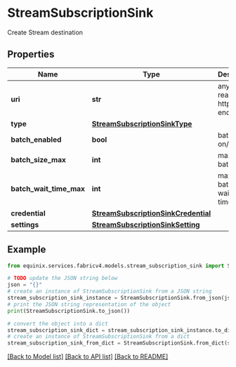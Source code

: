 # StreamSubscriptionSink

Create Stream destination

## Properties

Name | Type | Description | Notes
------------ | ------------- | ------------- | -------------
**uri** | **str** | any publicly reachable http endpoint | [optional] 
**type** | [**StreamSubscriptionSinkType**](StreamSubscriptionSinkType.md) |  | [optional] 
**batch_enabled** | **bool** | batch mode on/off | [optional] 
**batch_size_max** | **int** | maximum batch size | [optional] 
**batch_wait_time_max** | **int** | maximum batch waiting time | [optional] 
**credential** | [**StreamSubscriptionSinkCredential**](StreamSubscriptionSinkCredential.md) |  | [optional] 
**settings** | [**StreamSubscriptionSinkSetting**](StreamSubscriptionSinkSetting.md) |  | [optional] 

## Example

```python
from equinix.services.fabricv4.models.stream_subscription_sink import StreamSubscriptionSink

# TODO update the JSON string below
json = "{}"
# create an instance of StreamSubscriptionSink from a JSON string
stream_subscription_sink_instance = StreamSubscriptionSink.from_json(json)
# print the JSON string representation of the object
print(StreamSubscriptionSink.to_json())

# convert the object into a dict
stream_subscription_sink_dict = stream_subscription_sink_instance.to_dict()
# create an instance of StreamSubscriptionSink from a dict
stream_subscription_sink_from_dict = StreamSubscriptionSink.from_dict(stream_subscription_sink_dict)
```
[[Back to Model list]](../README.md#documentation-for-models) [[Back to API list]](../README.md#documentation-for-api-endpoints) [[Back to README]](../README.md)


